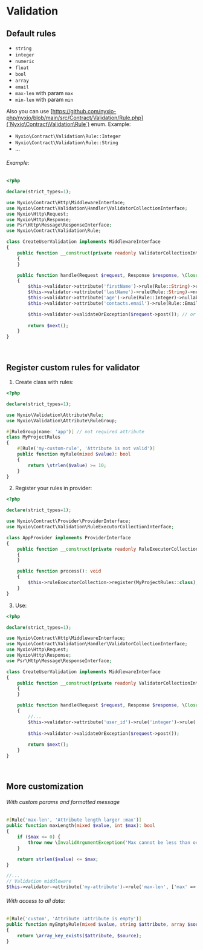 # Validation

## Default rules
- `string`
- `integer`
- `numeric`
- `float`
- `bool`
- `array`
- `email`
- `max-len` with param `max`
- `min-len` with param `min`

Also you can use [https://github.com/nyxio-php/nyxio/blob/main/src/Contract/Validation/Rule.php](`Nyxio\Contract\Validation\Rule`) enum.
Example:
- `Nyxio\Contract\Validation\Rule::Integer`
- `Nyxio\Contract\Validation\Rule::String`
- ...


###### Example:
```php
<?php

declare(strict_types=1);

use Nyxio\Contract\Http\MiddlewareInterface;
use Nyxio\Contract\Validation\Handler\ValidatorCollectionInterface;
use Nyxio\Http\Request;
use Nyxio\Http\Response;
use Psr\Http\Message\ResponseInterface;
use Nyxio\Contract\Validation\Rule;

class CreateUserValidation implements MiddlewareInterface
{
    public function __construct(private readonly ValidatorCollectionInterface $validator)
    {
    }

    public function handle(Request $request, Response $response, \Closure $next): ResponseInterface
    {
        $this->validator->attribute('firstName')->rule(Rule::String)->rule(Rule::MinLength, ['min' => 3])->notAllowsEmpty('Empty firstname!')->notNullable();
        $this->validator->attribute('lastName')->rule(Rule::String)->notAllowsEmpty('Empty firstname!')->notNullable();
        $this->validator->attribute('age')->rule(Rule::Integer)->nullable()->required();
        $this->validator->attribute('contacts.email')->rule(Rule::Email)->notNullable()->notAllowsEmpty('Empty email!');

        $this->validator->validateOrException($request->post()); // or  $this->validator->getErrors($request->post());
        
        return $next();
    }
}

```
<br>


## Register custom rules for validator
1. Create class with rules:
```php
<?php

declare(strict_types=1);

use Nyxio\Validation\Attribute\Rule;
use Nyxio\Validation\Attribute\RuleGroup;

#[RuleGroup(name: 'app')] // not required attribute
class MyProjectRules
{
    #[Rule('my-custom-rule', 'Attribute is not valid')]
    public function myRule(mixed $value): bool
    {
        return \strlen($value) >= 10;
    }
}
```
2. Register your rules in provider:
```php
<?php

declare(strict_types=1);

use Nyxio\Contract\Provider\ProviderInterface;
use Nyxio\Contract\Validation\RuleExecutorCollectionInterface;

class AppProvider implements ProviderInterface
{
    public function __construct(private readonly RuleExecutorCollectionInterface $ruleExecutorCollection)
    {
    }

    public function process(): void
    {
        $this->ruleExecutorCollection->register(MyProjectRules::class);
    }
}
```
3. Use:
```php
<?php

declare(strict_types=1);

use Nyxio\Contract\Http\MiddlewareInterface;
use Nyxio\Contract\Validation\Handler\ValidatorCollectionInterface;
use Nyxio\Http\Request;
use Nyxio\Http\Response;
use Psr\Http\Message\ResponseInterface;

class CreateUserValidation implements MiddlewareInterface
{
    public function __construct(private readonly ValidatorCollectionInterface $validator)
    {
    }

    public function handle(Request $request, Response $response, \Closure $next): ResponseInterface
    {
        //...
        $this->validator->attribute('user_id')->rule('integer')->rule('app.my-custom-rule');
        
        $this->validator->validateOrException($request->post());
        
        return $next();
    }
}

```

<br>

## More customization

###### With custom params and formatted message
```php
#[Rule('max-len', 'Attribute length larger :max')]
public function maxLength(mixed $value, int $max): bool
{
    if ($max <= 0) {
        throw new \InvalidArgumentException('Max cannot be less than or equal to zero');
    }

    return strlen($value) <= $max;
}
```
```php
//...
// Validation middleware
$this->validator->attribute('my-attribute')->rule('max-len', ['max' => 5]);
```


###### With access to all data:
```php
#[Rule('custom', 'Attribute :attribute is empty')]
public function myEmptyRule(mixed $value, string $attribute, array $source): bool
{
    return \array_key_exists($attribute, $source);
}
```
